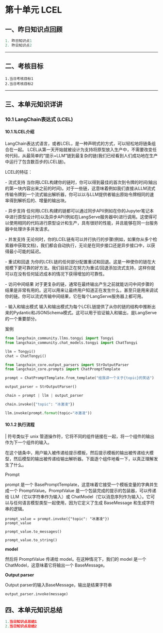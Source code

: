# 第十单元  LCEL

## **一、昨日知识点回顾**

```python
1. 昨日知识点1
2. 昨日知识点2
```

------

## **二、考核目标**

```
1.当日考核目标1
2.当日考核目标2
```

------

## **三、本单元知识详讲**

### 10.1 LangChain表达式 (LCEL)

#### 10.1.1LCEL介绍

LangChain表达式语言，或者LCEL，是一种声明式的方式，可以轻松地将链条组合在一起。 LCEL从第一天开始就被设计为支持将原型放入生产中，不需要改变任何代码，从最简单的“提示+LLM”链到最复杂的链(我们已经看到人们成功地在生产中运行了包含数百步的LCEL链)。

LCEL的特征：

\- 流式支持 当你用LCEL构建你的链时，你可以得到最佳的首次到令牌的时间(输出的第一块内容出来之前的时间)。对于一些链，这意味着例如我们直接从LLM流式传输令牌到一个流式输出解析器，你可以以与LLM提供者输出原始令牌相同的速率得到解析后的、增量的输出块。

\- 异步支持 任何用LCEL构建的链都可以通过同步API(例如在你的Jupyter笔记本中进行原型设计时)以及异步API(例如在LangServe服务器中)进行调用。这使得可以使用相同的代码进行原型设计和生产，具有很好的性能，并且能够在同一台服务器中处理许多并发请求。

\- 并发支持 无论何时，你的LCEL链有可以并行执行的步骤(例如，如果你从多个检索器中获取文档)，我们都会自动执行，无论是在同步接口还是异步接口中，以获得最小可能的延迟。

\- 重试和回退 为你的LCEL链的任何部分配置重试和回退。这是一种使你的链在大规模下更可靠的好方法。我们目前正在努力为重试/回退添加流式支持，这样你就可以在没有任何延迟成本的情况下获得增加的可靠性。

\- 访问中间结果 对于更复杂的链，通常在最终输出产生之前就能访问中间步骤的结果是非常有用的。这可以用来让最终用户知道正在发生什么，甚至只是用来调试你的链。你可以流式传输中间结果，它在每个LangServe服务器上都可用。

\- 输入和输出模式 输入和输出模式为每个LCEL链提供了从你的链的结构中推断出来的Pydantic和JSONSchema模式。这可以用于验证输入和输出，是LangServe的一个重要部分。

案例

~~~python
from langchain_community.llms.tongyi import Tongyi
from langchain_community.chat_models.tongyi import ChatTongyi

llm = Tongyi()
chat = ChatTongyi()

from langchain_core.output_parsers import StrOutputParser
from langchain_core.prompts import ChatPromptTemplate

prompt = ChatPromptTemplate.from_template("给我讲一个关于{topic}的笑话")

output_parser = StrOutputParser()

chain = prompt | llm | output_parser

chain.invoke({"topic": "冰激凌"})

llm.invoke(prompt.format(topic="冰激凌"))
~~~

#### 10.1.2 执行流程

| 符号类似于 unix 管道操作符，它将不同的组件链接在一起，将一个组件的输出作为下一个组件的输入。

在这个链条中，用户输入被传递给提示模板，然后提示模板的输出被传递给大模型，然后模型的输出被传递给输出解析器。下面逐个组件地看一下，以真正理解发生了什么。

Prompt

prompt 是一个 BasePromptTemplate，这意味着它接受一个模板变量的字典并生成一个 PromptValue。PromptValue 是一个包装完成的提示的包装器，可以传递给 LLM（它以字符串作为输入）或 ChatModel（它以消息序列作为输入）。它可以与任何语言模型类型一起使用，因为它定义了生成 BaseMessage 和生成字符串的逻辑。

~~~
prompt_value = prompt.invoke({"topic": "冰激凌"})
prompt_value
~~~

~~~
prompt_value.to_messages()
~~~

~~~
prompt_value.to_string()
~~~

**model**

然后将 PromptValue 传递给 model。在这种情况下，我们的 model 是一个 ChatModel，这意味着它将输出一个 BaseMessage。

**Output parser**

 Output parser的输入BaseMessage，输出是结果字符串

~~~
output_parser.invoke(message)
~~~













## **四、本单元知识总结**

```python
1.当日知识点总结1
2.当日知识点总结2

```

